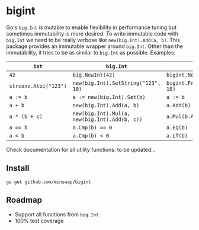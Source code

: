 # bigint

Go's `big.Int` is mutable to enable flexibility in performance tuning but sometimes immutability is more desired. To write immutable code with `big.Int` we need to be really verbose like `new(big.Int).Add(a, b)`. This package provides an immutable wrapper around `big.Int`. Other than the immutability, it tries to be as similar to `big.Int` as possible. Examples:

| `int`                 | `big.Int`                                     | `bigint`                       |
| --------------------- | --------------------------------------------- | ------------------------------ |
| `42`                  | `big.NewInt(42)`                              | `bigint.New(42)`               |
| `strconv.Atoi("123")` | `new(big.Int).SetString("123", 10)`           | `bigint.FromString("123", 10)` |
| `a := b`              | `a := new(big.Int).Set(b)`                    | `a := b`                       |
| `a + b`               | `new(big.Int).Add(a, b)`                      | `a.Add(b)`                     |
| `a * (b + c)`         | `new(big.Int).Mul(a, new(big.Int).Add(b, c))` | `a.Mul(b.Add(c))`              |
| `a == b`              | `a.Cmp(b) == 0`                               | `a.EQ(b)`                      |
| `a < b`               | `a.Cmp(b) < 0`                                | `a.LT(b)`                      |

Check documentation for all utility functions: to be updated...

## Install

```
go get github.com/minswap/bigint
```

## Roadmap

- Support all functions from `big.Int`
- 100% test coverage
